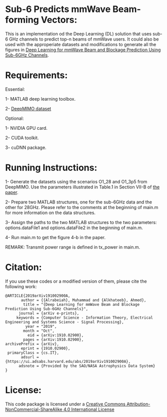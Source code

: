 # Sub-6 Predicts mmWave Beam-forming Vectors:
This is an implementation od the Deep Learning (DL) solution that uses sub-6 GHz channels to predict top-n beams of mmWave users. It could also be used with the approperiate datasets and modifications to generate all the figures in [Deep Learning for mmWave Beam and Blockage Prediction Using Sub-6GHz Channels](https://arxiv.org/abs/1910.02900).

# Requirements:

Essential:

1- MATLAB deep learning toolbox.

2- [DeepMIMO dataset](http://www.deepmimo.net/?i=1)

Optional:

1- NVIDIA GPU card.

2- CUDA toolkit.

3- cuDNN package.

# Running Instructions:

1- Generate the datasets using the scenarios O1_28 and O1_3p5 from DeepMIMO. Use the parameters illustrated in Table.1 in Section VII-B of [the paper](“https://arxiv.org/abs/1910.02900”).

2- Prepare two MATLAB structures, one for the sub-6GHz data and the other for 28GHz. Please refer to the comments at the beginning of main.m for more information on the data structures.

3- Assign the paths to the two MATLAB structures to the two parameters: options.dataFile1 and options.dataFile2 in the beginning of main.m.

4- Run main.m to get the figure 4-b in the paper.

REMARK: Transmit power range is defined in tx_power in main.m.

# Citation:

If you use these codes or a modified version of them, please cite the following work:
```
@ARTICLE{2019arXiv191002900A,
       author = {{Alrabeiah}, Muhammad and {Alkhateeb}, Ahmed},
        title = "{Deep Learning for mmWave Beam and Blockage Prediction Using Sub-6GHz Channels}",
      journal = {arXiv e-prints},
     keywords = {Computer Science - Information Theory, Electrical Engineering and Systems Science - Signal Processing},
         year = "2019",
        month = "Oct",
          eid = {arXiv:1910.02900},
        pages = {arXiv:1910.02900},
archivePrefix = {arXiv},
       eprint = {1910.02900},
 primaryClass = {cs.IT},
       adsurl = {https://ui.adsabs.harvard.edu/abs/2019arXiv191002900A},
      adsnote = {Provided by the SAO/NASA Astrophysics Data System}
}
```

# License:

This code package is licensed under a [Creative Commons Attribution-NonCommercial-ShareAlike 4.0 International License](https://creativecommons.org/licenses/by-nc-sa/4.0/)

